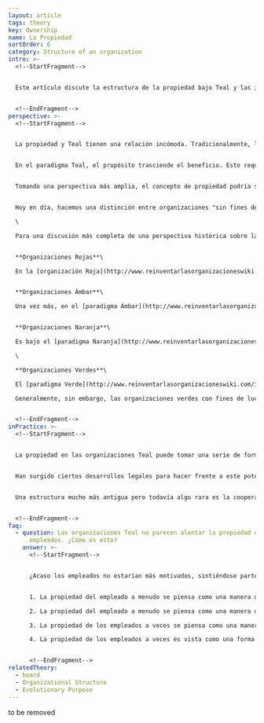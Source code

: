 ```yaml
---
layout: article
tags: theory
key: Ownership
name: La Propiedad
sortOrder: 6
category: Structure of an organization
intro: >-
  <!--StartFragment-->


  Este artículo discute la estructura de la propiedad bajo Teal y las implicaciones para los tipos de propietarios de las organizaciones Teal.


  <!--EndFragment-->
perspective: >-
  <!--StartFragment-->


  La propiedad y Teal tienen una relación incómoda. Tradicionalmente, la propiedad es un concepto que se aplica a entidades "con fines de lucro". Desde una perspectiva estrictamente legal, la organización moderna "con fines de lucro", ya sea una empresa unipersonal, una sociedad o una corporación, existe principalmente para proporcionar un retorno financiero a sus propietarios. De hecho, todo el marco jurídico establecido en torno a las organizaciones "lucrativas" en los países desarrollados refleja el supuesto de que tal es su propósito. Como este wiki discute extensamente en otra parte, el propósito de una organización Teal se extiende mucho más allá de proporcionar un reembolso financiero a sus dueños.


  En el paradigma Teal, el propósito trasciende el beneficio. Esto requiere expandirse más allá de la primacía de la propiedad del Naranja e incluso de la perspectiva de las múltiples partes interesadas del Verde. En Teal, mientras que el cumplimiento del propósito de la organización puede requerir inversión financiera, lo que a su vez podría dar a los inversionistas una voz legítima en la organización y el derecho a un justo retorno de su inversión, la organización no existe únicamente para servir a sus propietarios.


  Tomando una perspectiva más amplia, el concepto de propiedad podría ser reemplazado por un concepto como la mayordomía. ¿Puede ser dueño de una entidad viviente, como una organización, o parte de ella? ¿Puede usted poseer a la energía que quiere manifestarse? ¿Puede incluso poseer los activos - como el metal que forma una máquina? Apenas hemos comenzado a hacer estas preguntas, y todavía no tenemos respuestas reales. La propiedad está hoy profundamente consagrada en nuestros marcos legales que las organizaciones deben cumplir. Todavía tenemos que inventar lo que la "mayordomía" de una organización podría significar.


  Hoy en día, hacemos una distinción entre organizaciones "sin fines de lucro" y "con fines de lucro". Tal vez la aplicación de algo como "mayordomía" desdibujaría esta distinción y conduciría a una nueva forma jurídica de organización más ampliamente aplicable.\

  \

  Para una discusión más completa de una perspectiva histórica sobre la propiedad, vea a continuación:


  **Organizaciones Rojas**\

  En la [organización Roja](http://www.reinventarlasorganizacioneswiki.com/index.php?title=El_paradigma_Rojo_y_las_Organizaciones "El paradigma Rojo y las Organizaciones"), la propiedad es con frecuencia un concepto sin sentido, ya que la legitimidad de su liderazgo deriva del poder más que de algún tipo de propiedad. El propósito está más estrechamente relacionado con la agregación de poder que con el retorno financiero. En la medida en que las organizaciones Rojas reconocen la propiedad y el liderazgo, estas suelen estar fusionadas. El líder es también el propietario, o el representante clave de la familia propietaria.


  **Organizaciones Ámbar**\

  Una vez más, en el [paradigma Ámbar](http://www.reinventarlasorganizacioneswiki.com/index.php?title=El_Paradigma_%C3%81mbar_y_las_Organizaciones "El Paradigma Ámbar y las Organizaciones"), la propiedad es a menudo una idea incongruente. Las organizaciones Ámbar frecuentemente tienen un propósito distinto al retorno financiero. No hay "dueño" de los militares, de la iglesia o de las agencias gubernamentales. En la medida en que las entidades con fines de lucro operan en el paradigma Ámbar, suelen equilibrar la búsqueda del rendimiento financiero con algún otro objetivo, como la auto preservación. A menudo de propiedad familiar, los propietarios pueden limitar la búsqueda estricta de la maximización de los beneficios en favor de intereses como mantener un legado.


  **Organizaciones Naranja**\

  Es bajo el [paradigma Naranja](http://www.reinventarlasorganizacioneswiki.com/index.php?title=El_Paradigma_Naranja_y_las_Organizaciones "El Paradigma Naranja y las Organizaciones"), que el concepto de propiedad se vuelve primordial. Un objetivo principal de la organización clásica Naranja es proporcionar un retorno financiero a sus propietarios. Esto se refleja en la construcción legal moderna de una corporación, donde los accionistas tienen la última autoridad sobre la gerencia en proporción a su propiedad. La administración está legalmente obligada a buscar un rendimiento financiero para los accionistas. Esto ha dado lugar a la propiedad ampliamente dispersa de las organizaciones, así como la propiedad que puede cambiar a través de mecanismos como acciones negociables. Cada propietario puede tener una participación pequeña y variable, pero todos están unidos en la búsqueda de ganancias financieras.\

  \

  **Organizaciones Verdes**\

  El [paradigma Verde](http://www.reinventarlasorganizacioneswiki.com/index.php?title=El_Paradigma_Verde_y_las_Organizaciones "El Paradigma Verde y las Organizaciones") reacciona ante el foco del Naranja en los accionistas y en las preocupaciones financieras al insistir en la importancia de todas las partes interesadas: empleados, clientes, comunidades, proveedores y accionistas. Por lo tanto, incluso las organizaciones "lucrativas" no están únicamente en beneficio de los propietarios, sino que también deben tener en cuenta la pluralidad de intereses incluidos en sus actividades. El movimiento de Responsabilidad Social Corporativa ("RSE") nació desde esta perspectiva.\

  Generalmente, sin embargo, las organizaciones verdes con fines de lucro no tienen una estructura de propiedad diferente a las organizaciones Naranja. Cuando los propietarios de una organización Verde comparten la perspectiva Verde, esto tiende a no crear un problema. Sin embargo, si algunos propietarios difieren en su opinión sobre la importancia de los retornos financieros, pueden surgir conflictos.


  <!--EndFragment-->
inPractice: >-
  <!--StartFragment-->


  La propiedad en las organizaciones Teal puede tomar una serie de formas. Puede estar concentrada o dispersa, privada o pública, y esta diversidad ha estado en evidencia al menos hasta cierto punto en aquellas organizaciones Teal que hasta ahora han surgido. Dicho esto, hay por lo menos evidencia fuerte que en cualquier forma, los dueños de las organizaciones Teal deben entender y abrazar una cosmovisión Teal. Aunque no está claro que la perspectiva Teal sea necesariamente incompatible con la maximización de ganancias y riquezas (se podría argumentar que Teal puede maximizarlas incluso como un producto de su propósito evolutivo), es cierto que muchos pueden creer que esto es así. Por lo tanto, una organización Teal con dueños que no necesariamente se suscriben a una cosmovisión Teal corre el riesgo de que tales propietarios (como resultado de los derechos legales que normalmente se les confieren) pueden forzar el abandono de las prácticas Teal cuando parezcan entrar en conflicto o ser menos eficaces en términos de perseguir el objetivo más tradicional del beneficio.


  Han surgido ciertos desarrollos legales para hacer frente a este potencial conflicto, pero todavía no están muy extendidos. En Estados Unidos, algunos estados reconocen a una "corporación de beneficios" como un tipo de entidad con fines de lucro que incluye un impacto positivo en la sociedad, los trabajadores, la comunidad y el medio ambiente, además de obtener beneficios en sus metas legalmente definidas. En las empresas con fines de lucro tal como las conocemos actualmente (las denominadas C-Corporaciones), los directores de las organizaciones tienen un deber fiduciario para con los accionistas y sólo con los accionistas. Se enfrentan a la perspectiva de demandas civiles si se desvían de sus deberes fiduciarios teniendo en cuenta las preocupaciones ambientales o sociales en cuenta a expensas de los accionistas. El deber de los directores de las corporaciones de beneficios se amplía para incluir los intereses no financieros, tales como el beneficio social, las preocupaciones de los empleados y proveedores, y el impacto ambiental. \[1]


  Una estructura mucho más antigua pero todavía algo rara es la cooperativa, donde la propiedad se coloca con miembros (cooperativa de consumidores) y / o empleados (cooperativa de trabajadores). Sin embargo, mientras que estas organizaciones son presumiblemente liberadas de una búsqueda estricta de beneficios, su propósito es servir a un solo grupo de partes interesadas. Holacracy ha redactado una constitución que un consejo puede adoptar y ser vinculante, incluso para futuros accionistas. Da a los accionistas una opinión legítima en materia de finanzas, pero les impide imponer unilateralmente una estrategia o volver a las prácticas de gestión tradicionales. Holacracy ha hecho los pasos legales para que su constitución encaje dentro de la ley corporativa de los Estados Unidos, y actualmente está adaptando la constitución a los sistemas legales en otros países. \[2]


  <!--EndFragment-->
faq:
  - question: Las organizaciones Teal no parecen alentar la propiedad de los
      empleados. ¿Cómo es esto?
    answer: >-
      <!--StartFragment-->


      ¿Acaso los empleados no estarían más motivados, sintiéndose parte de la organización si también tuvieran acciones de la compañía? ¿No podría esto ayudar a disminuir la desigualdad de ingresos?


      1. La propiedad del empleado a menudo se piensa como una manera de ligar a los empleados, especialmente los más talentosos y expertos, a la organización. Desde una perspectiva Teal eso tiene poco sentido. La gente debe ser libre para seguir su vocación. Mientras que esa vocación concuerde con el propósito de la organización, entonces deja que la gente sea parte de ella. Y dejar que sean libres de salir cuando ya no es el caso. El reparto de beneficios es una forma fácil para los empleados de beneficiarse, pero sin tener que comprar o vender acciones en un momento bueno o malo.

      2. La propiedad del empleado a menudo se piensa como una manera de "motivar" a los empleados. Bajo Teal, la motivación intrínseca (como el propósito) se considera mucho más poderosa que los factores extrínsecos como la compensación financiera.

      3. La propiedad de los empleados a veces se piensa como una manera de darle poder a los empleados y una voz. Si los empleados tienen derecho a votar, no pueden simplemente ser ignorados. Una estructura autogestionada distribuye el poder de todos modos, y elimina la necesidad de hacerlo a través de derechos de voto.

      4. La propiedad de los empleados a veces es vista como una forma de reducir la desigualdad de ingresos al permitir que los empleados compartan la creación de valor de la organización. Esto es válido cuando se trata de organizaciones jóvenes que podrían aumentar rápidamente su valor y tener recursos en efectivo limitados. En las empresas más establecidas, la desigualdad de ingresos a menudo puede reducirse más fácilmente mediante la fijación de salarios y la participación en los beneficios.


      <!--EndFragment-->
relatedTheory:
  - board
  - Organizational Structure
  - Evolutionary Purpose
---
```

to be removed